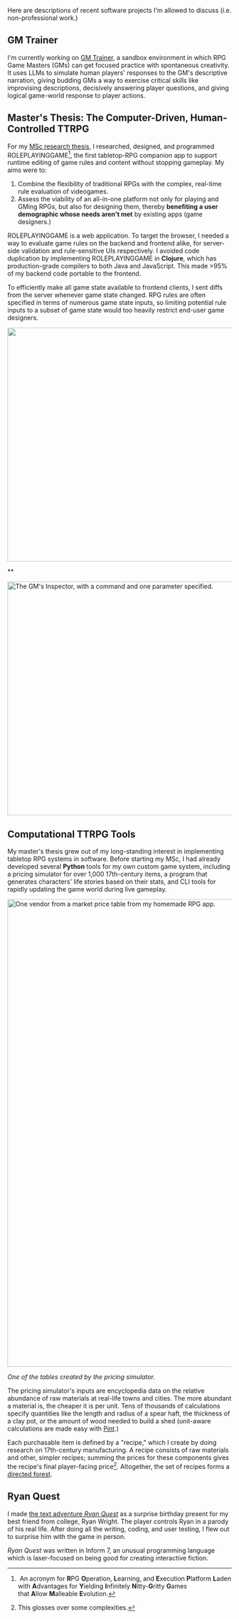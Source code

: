Here are descriptions of recent software projects I'm allowed to discuss (i.e. non-professional work.)

## GM Trainer

I'm currently working on [GM Trainer](https://github.com/maxwelljoslyn/gm-trainer), a sandbox environment in which RPG Game Masters (GMs) can get focused practice with spontaneous creativity. It uses LLMs to simulate human players' responses to the GM's descriptive narration, giving budding GMs a way to exercise critical skills like improvising descriptions, decisively answering player questions, and giving logical game-world response to player actions.

## Master's Thesis: The Computer-Driven, Human-Controlled TTRPG

For my [MSc research thesis]([url](https://www.maxwelljoslyn.com/static/maxwell-joslyn-ms-thesis-v1.0.3.pdf)), I researched, designed, and programmed ROLEPLAYINGGAME[^1], the first tabletop-RPG companion app to support runtime editing of game rules and content without stopping gameplay. My aims were to:
1) Combine the flexibility of traditional RPGs with the complex, real-time rule evaluation of videogames.
2) Assess the viability of an all-in-one platform not only for playing and GMing RPGs, but also for designing them, thereby **benefiting a user demographic whose needs aren't met** by existing apps (game designers.)

ROLEPLAYINGGAME is a web application. To target the browser, I needed a way to evaluate game rules on the backend and frontend alike, for server-side validation and rule-sensitive UIs respectively. I avoided code duplication by implementing ROLEPLAYINGGAME in **Clojure**, which has production-grade compilers to both Java and JavaScript. This made >95% of my backend code portable to the frontend.

To efficiently make all game state available to frontend clients, I sent diffs from the server whenever game state changed. RPG rules are often specified in terms of numerous game state inputs, so limiting potential rule inputs to a subset of game state would too heavily restrict end-user game designers.

<img width="524" src="https://github.com/maxwelljoslyn/maxwelljoslyn/assets/11641081/160e989f-b0a2-4752-9391-f3b4e759f304">

**

<img width="524" alt="The GM's Inspector, with a command and one parameter specified." src="https://github.com/maxwelljoslyn/maxwelljoslyn/assets/11641081/2d412f53-fa5d-420f-9586-f89c9bd6ba50">

## Computational TTRPG Tools

My master's thesis grew out of my long-standing interest in implementing tabletop RPG systems in software. Before starting my MSc, I had already developed several **Python** tools for my own custom game system, including a pricing simulator for over 1,000 17th-century items, a program that generates characters' life stories based on their stats, and CLI tools for rapidly updating the game world during live gameplay.

<img width="1048" alt="One vendor from a market price table from my homemade RPG app." src="https://github.com/maxwelljoslyn/maxwelljoslyn/assets/11641081/5c7ee7a2-5c72-4cc0-8bf2-e6de5f93ba0b">

*One of the tables created by the pricing simulator.*

The pricing simulator's inputs are encyclopedia data on the relative abundance of raw materials at real-life towns and cities. The more abundant a material is, the cheaper it is per unit. Tens of thousands of calculations specify quantities like the length and radius of a spear haft, the thickness of a clay pot, or the amount of wood needed to build a shed (unit-aware calculations are made easy with [Pint](https://pint.readthedocs.io/).)

Each purchasable item is defined by a "recipe," which I create by doing research on 17th-century manufacturing. A recipe consists of raw materials and other, simpler recipes; summing the prices for these components gives the recipe's final player-facing price[^2]. Altogether, the set of recipes forms a [directed forest](https://en.wikipedia.org/wiki/Tree_(graph_theory)#Polyforest).

## Ryan Quest

I made [the text adventure *Ryan Quest*](https://www.maxwelljoslyn.com/ryanquest) as a surprise birthday present for my best friend from college, Ryan Wright. The player controls Ryan in a parody of his real life. After doing all the writing, coding, and user testing, I flew out to surprise him with the game in person.

*Ryan Quest* was written in Inform 7, an unusual programming language which is laser-focused on being good for creating interactive fiction.

[^1]:  An acronym for **R**PG **O**peration, **L**earning, and **E**xecution **P**latform **L**aden with **A**dvantages for **Y**ielding **I**nfinitely **N**itty-**G**ritty **G**ames that **A**llow **M**alleable **E**volution.

[^2]: This glosses over some complexities.
